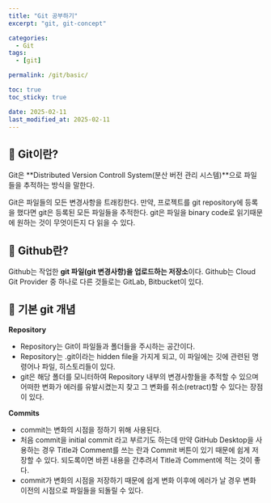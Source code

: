```yaml
---
title: "Git 공부하기"
excerpt: "git, git-concept"

categories:
  - Git
tags:
  - [git]

permalink: /git/basic/

toc: true
toc_sticky: true

date: 2025-02-11
last_modified_at: 2025-02-11
---
```


## 🦥 Git이란?

Git은 **Distributed Version Controll System(분산 버전 관리 시스템)**으로 파일들을 추적하는 방식을 말한다.

Git은 파일들의 모든 변경사항을 트래킹한다. 만약, 프로젝트를 git repository에 등록을 했다면 git은 등록된 모든 파일들을 추적한다. git은 파일을 binary code로 읽기때문에 원하는 것이 무엇이든지 다 읽을 수 있다.

## 🦥 Github란?
Github는 작업한 **git 파일(git 변경사항)을 업로드하는 저장소**이다. Github는 Cloud Git Provider 중 하나로 다른 것들로는 GitLab, Bitbucket이 있다.

## 🦥 기본 git 개념

**Repository**<br>
- Repository는 Git이 파일들과 폴더들을 주시하는 공간이다.
- Repository는 .git이라는 hidden file을 가지게 되고, 이 파일에는 깃에 관련된 명령어나 파일, 히스토리들이 있다.
- git은 해당 폴더를 모니터하여 Repository 내부의 변경사항들을 추적할 수 있으며 어떠한 변화가 에러를 유발시켰는지 찾고 그 변화를 취소(retract)할 수 있다는 장점이 있다.

**Commits**<br>
- commit는 변화의 시점을 정하기 위해 사용된다.
- 처음 commit을 initial commit 라고 부르기도 하는데 만약 GitHub Desktop을 사용하는 경우 Title과 Comment를 쓰는 란과 Commit 버튼이 있기 때문에 쉽게 저장할 수 있다. 되도록이면 바뀐 내용을 간추려서 Title과 Comment에 적는 것이 좋다.
- commit가 변화의 시점을 저장하기 때문에 쉽게 변화 이후에 에러가 날 경우 변화 이전의 시점으로 파일들을 되돌릴 수 있다.

